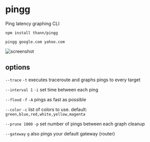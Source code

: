 # pingg
Ping latency graphing CLI

`npm install thann/pingg`

`pingg google.com yahoo.com`

![screenshot](https://gitlab.com/Thann/pingg/raw/master/example.png)

## options
`--trace` `-t`  executes traceroute and graphs pings to every target

`--interval 1` `-i`  set time between each ping

`--flood` `-f` `-A`  pings as fast as possible

`--color` `-c`  list of colors to use. default: `green,blue,red,white,yellow,magenta`

`--prune 1000` `-p`  set number of pings between each graph cleanup

`--gateway` `g`  also pings your default gateway (router)

